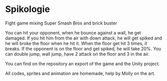 # Spikologie
Fight game mixing Super Smash Bros and brick buster

You can hit your opponent, when he bounce against a wall, he get damaged. If you hit him from the air with down attack, he will get spiked and he will broke the floor when he hit it. When the floor get hit 3 times, it breaks. If the opponent is on the floor and get spiked, he will take 20%. You can double jump, wall jump, have 2 attack on the floor and 3 in the air.

You can find on the repository an export of the game and the Unity project.

All codes, sprites and animation are homemade, help by Molly on the art.